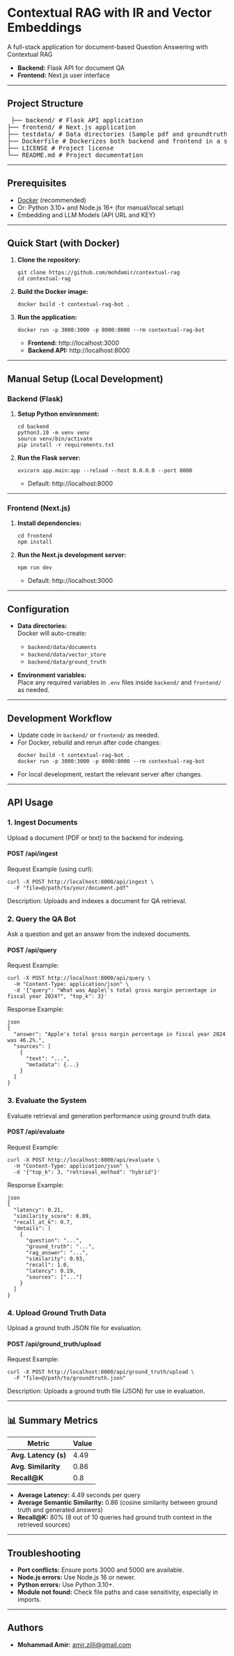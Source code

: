 
# Contextual RAG with IR and Vector Embeddings

A full-stack application for document-based Question Answering with Contextual RAG

- **Backend:** Flask API for document QA
- **Frontend:** Next.js user interface

---

## Project Structure

<pre> ├── backend/ # Flask API application 
├── frontend/ # Next.js application 
├── testdata/ # Data directories (Sample pdf and groundtruth.json) 
├── Dockerfile # Dockerizes both backend and frontend in a single image 
├── LICENSE # Project license 
└── README.md # Project documentation  </pre>


---

## Prerequisites

- [Docker](https://www.docker.com/products/docker-desktop) (recommended)
- Or: Python 3.10+ and Node.js 16+ (for manual/local setup)
- Embedding and LLM Models (API URL and KEY)

---

## Quick Start (with Docker)

1. **Clone the repository:**
    ```
    git clone https://github.com/mohdamir/contextual-rag
    cd contextual-rag
    ```

2. **Build the Docker image:**
    ```
    docker build -t contextual-rag-bot .
    ```

3. **Run the application:**
    ```
    docker run -p 3000:3000 -p 8000:8000 --rm contextual-rag-bot
    ```

    - **Frontend:** http://localhost:3000
    - **Backend API:** http://localhost:8000

---

## Manual Setup (Local Development)

### Backend (Flask)

1. **Setup Python environment:**
    ```
    cd backend
    python3.10 -m venv venv
    source venv/bin/activate
    pip install -r requirements.txt
    ```

2. **Run the Flask server:**
    ```
    uvicorn app.main:app --reload --host 0.0.0.0 --port 8000
    ```

    - Default: http://localhost:8000

---

### Frontend (Next.js)

1. **Install dependencies:**
    ```
    cd frontend
    npm install
    ```

2. **Run the Next.js development server:**
    ```
    npm run dev
    ```

    - Default: http://localhost:3000

---

## Configuration

- **Data directories:**  
  Docker will auto-create:
    - `backend/data/documents`
    - `backend/data/vector_store`
    - `backend/data/ground_truth`

- **Environment variables:**  
  Place any required variables in `.env` files inside `backend/` and `frontend/` as needed.

---

## Development Workflow

- Update code in `backend/` or `frontend/` as needed.
- For Docker, rebuild and rerun after code changes:
    ```
    docker build -t contextual-rag-bot .
    docker run -p 3000:3000 -p 8000:8000 --rm contextual-rag-bot
    ```
- For local development, restart the relevant server after changes.

---

## API Usage
### 1. Ingest Documents
Upload a document (PDF or text) to the backend for indexing.


#### POST /api/ingest

Request Example (using curl):

```
curl -X POST http://localhost:8000/api/ingest \
  -F "file=@/path/to/your/document.pdf"
```
Description:
Uploads and indexes a document for QA retrieval.

### 2. Query the QA Bot
Ask a question and get an answer from the indexed documents.


#### POST /api/query

Request Example:

```
curl -X POST http://localhost:8000/api/query \
  -H "Content-Type: application/json" \
  -d '{"query": "What was Apple\'s total gross margin percentage in fiscal year 2024?", "top_k": 3}'
```
Response Example:
```
json
{
  "answer": "Apple's total gross margin percentage in fiscal year 2024 was 46.2%.",
  "sources": [
    {
      "text": "...",
      "metadata": {...}
    }
  ]
}
```

### 3. Evaluate the System
Evaluate retrieval and generation performance using ground truth data.

#### POST /api/evaluate

Request Example:

```
curl -X POST http://localhost:8000/api/evaluate \
  -H "Content-Type: application/json" \
  -d '{"top_k": 3, "retrieval_method": "hybrid"}'
```
Response Example:
```
json
{
  "latency": 0.21,
  "similarity_score": 0.89,
  "recall_at_k": 0.7,
  "details": [
    {
      "question": "...",
      "ground_truth": "...",
      "rag_answer": "...",
      "similarity": 0.93,
      "recall": 1.0,
      "latency": 0.19,
      "sources": ["..."]
    }
  ]
}
```

### 4. Upload Ground Truth Data
Upload a ground truth JSON file for evaluation.

#### POST /api/ground_truth/upload

Request Example:

```
curl -X POST http://localhost:8000/api/ground_truth/upload \
  -F "file=@/path/to/groundtruth.json"
```

Description:
Uploads a ground truth file (JSON) for use in evaluation.

---

## 📊 Summary Metrics

| Metric               | Value                |
|----------------------|---------------------|
| **Avg. Latency (s)** | 4.49                |
| **Avg. Similarity**  | 0.86                |
| **Recall@K**         | 0.8                 |

- **Average Latency:** 4.49 seconds per query
- **Average Semantic Similarity:** 0.86 (cosine similarity between ground truth and generated answers)
- **Recall@K:** 80% (8 out of 10 queries had ground truth context in the retrieved sources)

---
## Troubleshooting

- **Port conflicts:** Ensure ports 3000 and 5000 are available.
- **Node.js errors:** Use Node.js 16 or newer.
- **Python errors:** Use Python 3.10+.
- **Module not found:** Check file paths and case sensitivity, especially in imports.


---
## Authors

- **Mohammad Amir:** amir.zilli@gmail.com
